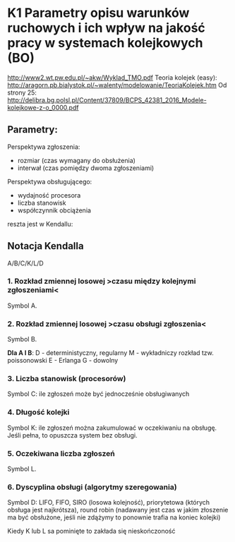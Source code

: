 # K1 Parametry opisu warunków ruchowych i ich wpływ na jakość pracy w systemach kolejkowych (BO)

http://www2.wt.pw.edu.pl/~akw/Wyklad_TMO.pdf
Teoria kolejek (easy): http://aragorn.pb.bialystok.pl/~walenty/modelowanie/TeoriaKolejek.htm
Od strony 25: http://delibra.bg.polsl.pl/Content/37809/BCPS_42381_2016_Modele-kolejkowe-z-o_0000.pdf

## Parametry:

Perspektywa zgłoszenia:
- rozmiar (czas wymagany do obsłużenia)
- interwał (czas pomiędzy dwoma zgłoszeniami)

Perspektywa obsługującego:
- wydajność procesora
- liczba stanowisk
- współczynnik obciążenia

reszta jest w Kendallu:

## Notacja Kendalla
A/B/C/K/L/D

### 1. Rozkład zmiennej losowej >czasu między kolejnymi zgłoszeniami<
Symbol A. 

### 2. Rozkład zmiennej losowej >czasu obsługi zgłoszenia<
Symbol B.

**Dla A I B**:
D - deterministyczny, regularny
M - wykładniczy rozkład tzw. poissonowski 
E - Erlanga
G - dowolny

### 3. Liczba stanowisk (procesorów)
Symbol C: ile zgłoszeń może być jednocześnie obsługiwanych

### 4. Długość kolejki
Symbol K: ile zgłoszeń można zakumulować w oczekiwaniu na obsługę. Jeśli pełna, to opuszcza system bez obsługi.

### 5. Oczekiwana liczba zgłoszeń
Symbol L.

### 6. Dyscyplina obsługi (algorytmy szeregowania)
Symbol D: LIFO, FIFO, SIRO (losowa kolejność), priorytetowa (których obsługa jest najkrótsza), round robin (nadawany jest czas w jakim złoszenie ma być obsłużone, jeśli nie zdążymy to ponownie trafia na koniec kolejki)

Kiedy K lub L sa pominięte to zakłada się nieskończoność
